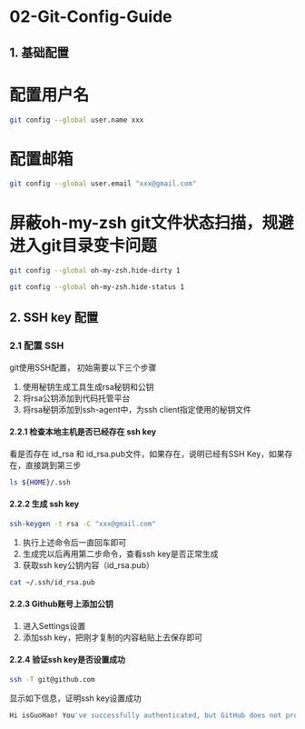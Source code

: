 # 02-Git-Config-Guide

## 1. 基础配置
# 配置用户名
```bash
git config --global user.name xxx
```
# 配置邮箱
```bash
git config --global user.email "xxx@gmail.com"
```

# 屏蔽oh-my-zsh git文件状态扫描，规避进入git目录变卡问题
```bash
git config --global oh-my-zsh.hide-dirty 1
```
```bash
git config --global oh-my-zsh.hide-status 1
```

## 2. SSH key 配置
### 2.1 配置 SSH
git使用SSH配置， 初始需要以下三个步骤
1. 使用秘钥生成工具生成rsa秘钥和公钥
2. 将rsa公钥添加到代码托管平台
3. 将rsa秘钥添加到ssh-agent中，为ssh client指定使用的秘钥文件

#### 2.2.1 检查本地主机是否已经存在 ssh key
看是否存在 id_rsa 和 id_rsa.pub文件，如果存在，说明已经有SSH Key，如果存在，直接跳到第三步
```bash
ls ${HOME}/.ssh
```
#### 2.2.2 生成 ssh key
```bash
ssh-keygen -t rsa -C "xxx@gmail.com"
```
1. 执行上述命令后一直回车即可
2. 生成完以后再用第二步命令，查看ssh key是否正常生成
3. 获取ssh key公钥内容（id_rsa.pub）
```bash
cat ~/.ssh/id_rsa.pub
```
#### 2.2.3 Github账号上添加公钥
1. 进入Settings设置
2. 添加ssh key，把刚才复制的内容粘贴上去保存即可
#### 2.2.4 验证ssh key是否设置成功
```bash
ssh -T git@github.com
```
显示如下信息，证明ssh key设置成功
```bash
Hi isGuoHao! You've successfully authenticated, but GitHub does not provide shell access.
```





